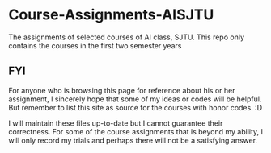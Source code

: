 
# Course-Assignments-AISJTU
The assignments of selected courses of AI class, SJTU. This repo only contains the courses in the first two semester years

## FYI
For anyone who is browsing this page for reference about his or her assignment, I sincerely hope that some of my ideas or codes will be helpful. But remember to list this site as source for the courses with honor codes. :D

I will maintain these files up-to-date but I cannot guarantee their correctness. For some of the course assignments that is beyond my ability, I will only record my trials and perhaps there will not be a satisfying answer. 
